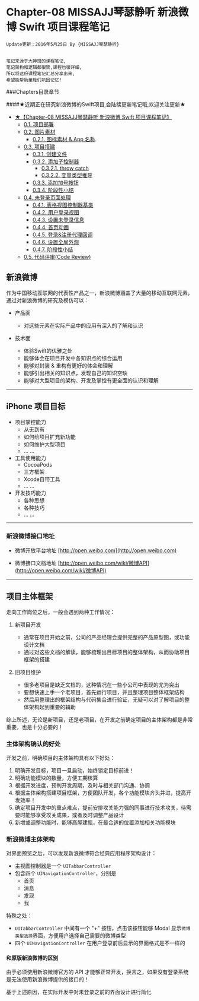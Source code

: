 # Chapter-08 MISSAJJ琴瑟静听 新浪微博 Swift 项目课程笔记

```objc
Update更新：2016年5月25日 By {MISSAJJ琴瑟静听}
 
```
``` 
笔记来源于大神班的课程笔记,
笔记架构和逻辑都很赞,课程也很详细,
所以将这份课程笔记汇总分享出来,
希望能帮助童鞋们巩固记忆!
``` 
###Chapters目录章节 

####★近期正在研究新浪微博的Swift项目,会陆续更新笔记哦,欢迎关注更新★

 

* [★【Chapter-08 MISSAJJ琴瑟静听 新浪微博 Swift 项目课程笔记】](README.md)
   * [0.1. 项目部署](oschina.md)
   * [0.2. 图片素材](imagesassets.md)
       * [0.2.1. 图标素材 & App 名称](imagesassets-01-icon_default.md)
   * [0.3. 项目搭建](createproject.md)
       * [0.3.1. 创建文件](createproject-01-createfiles.md)
       * [0.3.2. 添加子控制器](createproject-02-addchildcontrollers.md)
           * [0.3.2.1. throw catch](throw_catch.md)
           * [0.3.2.2. 变量类型推导](variablestype.md)
       * [0.3.3. 添加加号按钮](createproject-03-costommaintabbar.md)
       * [0.3.4. 阶段性小结](createproject-04-summary.md)
   * [0.4. 未登录页面处理](visitor.md)
       * [0.4.1. 表格视图控制器基类](visitor-01-basetableviewcontroller.md)
       * [0.4.2. 用户登录视图](visitor-02-userloginview.md)
       * [0.4.3. 设置未登录信息](visitor-03-loginlogic.md)
       * [0.4.4. 首页动画](visitor-04-homeanimation.md)
       * [0.4.5. 登录&注册代理回调](visitor-05-logindelegate.md)
       * [0.4.6. 设置全局外观](visitor-06-setupappearance.md)
       * [0.4.7. 阶段性小结](visitor-07-summary.md)
   * [0.5. 代码评审(Code Review)](code_review.md)





## 新浪微博
作为中国移动互联网的代表性产品之一，新浪微博涵盖了大量的移动互联网元素，通过对新浪微博的研究及模仿可以：
- 产品面
    + 对这些元素在实际产品中的应用有深入的了解和认识

- 技术面
    + 体验Swift的优雅之处
    + 能够体会在项目开发中各知识点的综合运用
    + 能够对封装 & 重构有更好的体会和理解
    + 能够引出相关的知识点，发现自己的知识空缺
    + 能够对大型项目的架构、开发及掌控有更全面的认识和理解

---
## iPhone 项目目标
* 项目掌控能力
    + 从无到有
    + 如何给项目扩充新功能
    + 如何维护大型项目
    + ... ...
* 工具使用能力
    + CocoaPods
    + 三方框架
    + Xcode自带工具
    + ... ...
* 开发技巧能力
    + 各种思想
    + 各种技巧
    + ... ...

---
### 新浪微博接口地址

* 微博开放平台地址
[http://open.weibo.com](http://open.weibo.com)

* 微博接口文档地址
[http://open.weibo.com/wiki/微博API](http://open.weibo.com/wiki/微博API)

---
## 项目主体框架
走向工作岗位之后，一般会遇到两种工作情况：

1. 新项目开发
    * 通常在项目开始之前，公司的产品经理会提供完整的产品原型图，或功能设计文档
    * 通过对这些文档的解读，能够梳理出目标项目的整体架构，从而协助项目框架的搭建

2. 旧项目维护
    * 很多老项目是缺乏文档的，这种情况在一些小公司中表现的尤为突出
    * 要想快速上手一个老项目，首先运行项目，并且整理项目整体框架结构
    * 然后用整理出的框架结构与代码集合进行验证，无疑可以对了解项目的整体架构起到重要的辅助

综上所述，无论是新项目，还是老项目，在开发之前确定项目的主体架构都是非常重要，也是十分必要的！

### 主体架构确认的好处

开发之前，明确项目的主体架构具有以下好处：

1. 明确开发目标，项目一旦启动，始终锁定目标前进！
2. 明确功能模块的数量，方便工期核算
3. 根据开发进度，预判开发周期，及时与相关部门沟通、协调
4. 根据主体架构搭建项目框架，方便团队开发，各个功能模块齐头并进，提高开发效率！
5. 确定项目开发中的重点难点，提前安排攻关能力强的同事进行技术攻关，待需要时能够享受攻关成果，或者及时调整产品设计
6. 新增或调整功能时，能够高屋建瓴，在最合适的位置添加相关功能模块

### 新浪微博主体架构

对界面预览之后，可以发现新浪微博符合经典应用程序架构设计：

- 主视图控制器是一个 `UITabbarController`
- 包含四个 `UINavigationController`，分别是
    * 首页
    * 消息
    * 发现
    * 我

特殊之处：
- `UITabbarController` 中间有一个 "+" 按钮，点击该按钮能够 Modal 显示`微博类型选择`界面，方便用户选择自己需要的微博类型
- 四个 `UINavigationController` 在用户登录前后显示的界面格式是不一样的

#### 和原版新浪微博的区别

由于必须使用新浪微博官方的 API 才能够正常开发，换言之，如果没有登录系统是无法使用新浪微博提供的接口的！

基于上述原因，在实际开发中对未登录之前的界面设计进行简化
